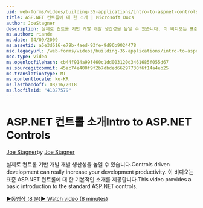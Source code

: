 ```yaml
---
uid: web-forms/videos/building-35-applications/intro-to-aspnet-controls
title: ASP.NET 컨트롤에 대 한 소개 | Microsoft Docs
author: JoeStagner
description: 실제로 컨트롤 기반 개발 개발 생산성을 높일 수 있습니다. 이 비디오는 표준 ASP.NET 컨트롤에 대 한 기본적인 소개를 제공합니다.
ms.author: riande
ms.date: 04/09/2009
ms.assetid: a5e3d616-e79b-4aed-93fe-9d96b9024478
msc.legacyurl: /web-forms/videos/building-35-applications/intro-to-aspnet-controls
msc.type: video
ms.openlocfilehash: cb44f914a99f460c1dd003120d3461685f055d67
ms.sourcegitcommit: 45ac74e400f9f2b7dbded66297730f6f14a4eb25
ms.translationtype: MT
ms.contentlocale: ko-KR
ms.lasthandoff: 08/16/2018
ms.locfileid: "41827579"
---
```

<a name="intro-to-aspnet-controls"></a><span data-ttu-id="52dd5-104">ASP.NET 컨트롤 소개</span><span class="sxs-lookup"><span data-stu-id="52dd5-104">Intro to ASP.NET Controls</span></span>
====================
<span data-ttu-id="52dd5-105">[Joe Stagner](https://github.com/JoeStagner)</span><span class="sxs-lookup"><span data-stu-id="52dd5-105">by [Joe Stagner](https://github.com/JoeStagner)</span></span>

<span data-ttu-id="52dd5-106">실제로 컨트롤 기반 개발 개발 생산성을 높일 수 있습니다.</span><span class="sxs-lookup"><span data-stu-id="52dd5-106">Controls driven development can really increase your development productivity.</span></span> <span data-ttu-id="52dd5-107">이 비디오는 표준 ASP.NET 컨트롤에 대 한 기본적인 소개를 제공합니다.</span><span class="sxs-lookup"><span data-stu-id="52dd5-107">This video provides a basic introduction to the standard ASP.NET controls.</span></span>

[<span data-ttu-id="52dd5-108">&#9654;동영상 (8 분)</span><span class="sxs-lookup"><span data-stu-id="52dd5-108">&#9654; Watch video (8 minutes)</span></span>](https://channel9.msdn.com/Blogs/ASP-NET-Site-Videos/intro-to-aspnet-controls)
